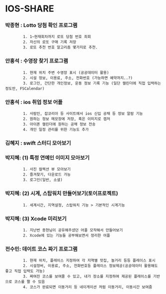 # IOS-SHARE

### 박종현 : Lotto 당첨 확인 프로그램
            1. 1~현재회차까지 로또 당첨 번호 죄회
            2. 자신의 로또 구매 기록 저장
            3. 로또 추천 번호 알고리즘 몇가지로 추천. 

### 안홍석 : 수영장 찾기 프로그램
            1. 현재 위치 주변 수영장 표시 (공공데이터 활용)
            2. 시설 정보, 이용료, 주소, 전화번호 (가능하면 예약까지..?)
            3. 로그인, 간단한 개인정보, 운동 정보 기록 기능 (일단 캘린더에 직접 입력하는 정도만, FSCalendar)
            
### 안홍석 : ios 취업 정보 어플
            1. 사람인, 잡코리아 등 사이트에서 ios 신입 공채 등 정보 알람 기능
            2. 원하는 정보 메모장에 저장, 혹은 이미지로 캡처
            3. 아이폰 캘린더에 원하는 공채 정보 전송
            4. 개인 일정 관리를 위한 기능도 추가

### 김혜지 : swift 스터디 모아보기
            
### 박지혜: (1) 특정 연예인 이미지 모아보기 
            1. 사진 컬렉션 뷰 모아보기
            2. 즐겨찾기, 다운로드 가능
            3. 로그인(일반, 소셜)
            
### 박지혜: (2) 시계, 스탑워치 만들어보기(토이프로젝트)
            1. 세계시간, 지역설정, 스탑워치 기능 > 기본적인 시계기능 
            
### 박지혜: (3) Xcode 미리보기 
            1. 지난번 종현님이 공유해주셨던 어플 모작해서 만들어보기
            2. Xcode에 있는 기능들 공부해보면서 정리한 어플 
            
### 전수민: 데이트 코스 짜기 프로그램 
            1. 현재 위치, 플레이스 지정하여 각 지역별 맛집, 놀거리 등등 플레이스 표시 
            2. 시설정버, 이용료, 주소, 전화번호등 플레이스 정보제공(공공데이터 활용해도 좋고 직접 입력도 가능)
            3. 짜여진 코스를 보여줄 수 있고, 내가 장소를 지정하여 제공된 플레이스를 기반으로 코스를 짤 수 있음 
            4. 코스가 완료되면 이동거리 등 네이게이션 처럼 이동거리, 이동시간 보여줌 
            

